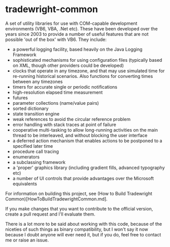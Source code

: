 # tradewright-common
A set of utility libraries for use with COM-capable development environments
(VB6, VBA, .Net etc). These have been developed over the years since 2003 to provide
a number of useful features that are not possible 'out of the box' with VB6. They include:

* a powerful logging facility, based heavily on the Java Logging Framework
* sophisticated mechanisms for using configuration files (typically based on XML, though
other providers could be developed)
* clocks that operate in any timezone, and that may use simulated time for re-running
historical scenarios. Also functions for converting times between any timezones
* timers for accurate single or periodic notifications
* high-resolution elapsed time measurement
* futures
* parameter collections (name/value pairs)
* sorted dictionary
* state transition engine
* weak references to avoid the circular reference problem
* error handling with stack traces at point of failure
* cooperative multi-tasking to allow long-running activities on the main thread to be
interleaved, and without blocking the user interface
* a deferred action mechanism that enables actions to be postponed to a specified later time
* procedure call tracing 
* enumerators
* a subclassing framework
* a 'proper' graphics library (including gradient fills, advanced typography etc)
* a number of UI controls that provide advantages over the Microsoft equivalents

For information on building this project, see
(How to Build Tradewright Common)[HowToBuildTradewrightCommon.md].

If you make changes that you want to contribute to the official version, create a pull
request and I'll evaluate them.

There is a lot more to be said about working with this code, because of the niceties of
such things as binary compatibility, but I won't say it now because I doubt anyone will
ever need it, but if you do, feel free to contact me or raise an issue.

